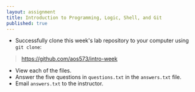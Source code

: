 ```yaml
---
layout: assignment
title: Introduction to Programming, Logic, Shell, and Git
published: true
---
```


* Successfully clone this week's lab repository to your computer using `git clone`:

> https://github.com/aos573/intro-week

* View each of the files.
* Answer the five questions in `questions.txt` in the `answers.txt` file.
* Email `answers.txt` to the instructor.
